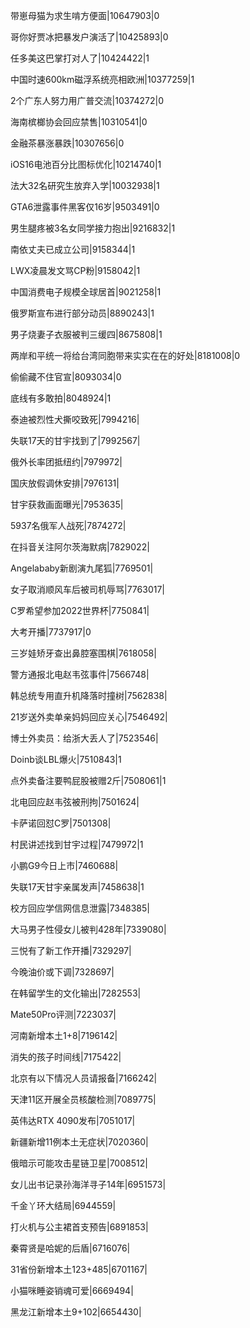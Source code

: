 带崽母猫为求生啃方便面|10647903|0

哥你好贾冰把暴发户演活了|10425893|0

任多美这巴掌打对人了|10424422|1

中国时速600km磁浮系统亮相欧洲|10377259|1

2个广东人努力用广普交流|10374272|0

海南槟榔协会回应禁售|10310541|0

金融茶暴涨暴跌|10307656|0

iOS16电池百分比图标优化|10214740|1

法大32名研究生放弃入学|10032938|1

GTA6泄露事件黑客仅16岁|9503491|0

男生腿疼被3名女同学接力抱出|9216832|1

南依丈夫已成立公司|9158344|1

LWX凌晨发文骂CP粉|9158042|1

中国消费电子规模全球居首|9021258|1

俄罗斯宣布进行部分动员|8890243|1

男子烧妻子衣服被判三缓四|8675808|1

两岸和平统一将给台湾同胞带来实实在在的好处|8181008|0

偷偷藏不住官宣|8093034|0

底线有多敢拍|8048924|1

泰迪被烈性犬撕咬致死|7994216|

失联17天的甘宇找到了|7992567|

俄外长率团抵纽约|7979972|

国庆放假调休安排|7976131|

甘宇获救画面曝光|7953635|

5937名俄军人战死|7874272|

在抖音关注阿尔茨海默病|7829022|

Angelababy新剧演九尾狐|7769501|

女子取消顺风车后被司机辱骂|7763017|

C罗希望参加2022世界杯|7750841|

大考开播|7737917|0

三岁娃矫牙查出鼻腔塞围棋|7618058|

警方通报北电赵韦弦事件|7566748|

韩总统专用直升机降落时撞树|7562838|

21岁送外卖单亲妈妈回应关心|7546492|

博士外卖员：给浙大丢人了|7523546|

Doinb谈LBL爆火|7510843|1

点外卖备注要鸭屁股被赠2斤|7508061|1

北电回应赵韦弦被刑拘|7501624|

卡萨诺回怼C罗|7501308|

村民讲述找到甘宇过程|7479972|1

小鹏G9今日上市|7460688|

失联17天甘宇亲属发声|7458638|1

校方回应学信网信息泄露|7348385|

大马男子性侵女儿被判428年|7339080|

三悦有了新工作开播|7329297|

今晚油价或下调|7328697|

在韩留学生的文化输出|7282553|

Mate50Pro评测|7223037|

河南新增本土1+8|7196142|

消失的孩子时间线|7175422|

北京有以下情况人员请报备|7166242|

天津11区开展全员核酸检测|7089775|

英伟达RTX 4090发布|7051017|

新疆新增11例本土无症状|7020360|

俄暗示可能攻击星链卫星|7008512|

女儿出书记录孙海洋寻子14年|6951573|

千金丫环大结局|6944559|

打火机与公主裙首支预告|6891853|

秦霄贤是哈妮的后盾|6716076|

31省份新增本土123+485|6701167|

小猫咪睡姿销魂可爱|6669494|

黑龙江新增本土9+102|6654430|

